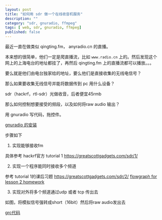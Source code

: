 ```yaml
---
layout: post
title: "如何用 sdr 做一个在线收音机服务"
description: ""
category: "sdr, gnuradio, ffmpeg"
tags: [ web, sdr, gnuradio, ffmpeg]
published: false
---
```


最近一直在做类似 qingting.fm， anyradio.cn 的直播。

本来想的很简单，他们一定是爬直播流，比如 `www.radio.cn` 上的。然后发现这个网上的上海电台的地址都挂了，再然后 qingting.fm 上的直播流都可以播放。。。

要么就是他们由电台独家给的地址，要么他们是直接收集的无线电信号？

那么如果要收集无线信号并能将数据传到 pc 用什么设备？

sdr（hackrf，rtl-sdr）光做收音，后者便宜45rmb

那么如何控制想要接受的频段，以及如何将raw audio 输出？

用 gnuradio 写代码，拖控件。

[gnuradio 的安装]()

步骤如下 

1. 实现能够接收fm

具体参考 hackrf官方 tutorial 1 https://greatscottgadgets.com/sdr/1/

2. 实现一个程序能同时接收多个频道 

参考 tutorial 1的课后习题 https://greatscottgadgets.com/sdr/2/  [flowgraph for lesson 2 homework](https://greatscottgadgets.com/sdr/grc/lesson2.grc)

3. 实现对外将多个频道通过udp 或者 tcp 传出去

如图，将模拟信号强转成short（16bit）然后将raw audio发出去

[grc代码]()


